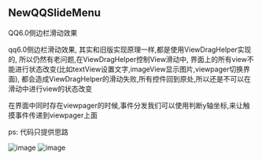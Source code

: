 ## NewQQSlideMenu
QQ6.0侧边栏滑动效果

qq6.0侧边栏滑动效果, 其实和旧版实现原理一样,都是使用ViewDragHelper实现的, 所以仍然有老问题,在ViewDragHelper控制View滑动中, 界面上的所有view不能进行状态改变(比如textView设置文字,imageView显示图片,viewpager切换界面),
都会造成ViewDragHelper的滑动失败,所有控件回到原处,所以还是不可以在滑动中进行view的状态改变

在界面中同时存在viewpager的时候,事件分发我们可以使用判断y轴坐标,来让触摸事件传递到viewpager上面

ps: 代码只提供思路

![image](https://github.com/Zhaoss/NewQQSlideMenu/blob/master/image/3.jpg?raw=true)
![image](https://github.com/Zhaoss/NewQQSlideMenu/blob/master/image/2.jpg?raw=true)
